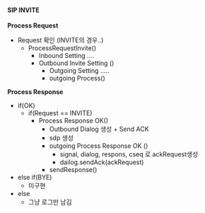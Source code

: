 #### SIP INVITE

**Process Request**

- Request 확인 (INVITE의 경우..)
  - ProcessRequestInvite()
    - Inbound Setting ....
    - Outbound Invite Setting ()
      - Outgoing Setting .....
      - outgoing Process()



**Process Response**

- if(OK)
  - if(Request == INVITE)
    - Process Response OK()
      - Outbound Dialog 생성 + Send ACK
      - sdp 생성
      - outgoing Process Response OK ()
        - signal, dialog, respons, cseq 로 ackRequest생성
        - dailog.sendAck(ackRequest)
      - sendResponse()
- else if(BYE)
  - 미구현
- else
  - 그냥 로그만 남김







